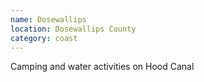 ```yaml
---
name: Dosewallips
location: Dosewallips County
category: coast
---
```


Camping and water activities on Hood Canal
